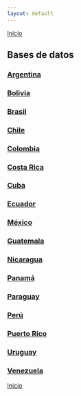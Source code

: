 ```yaml
---
layout: default
---
```


[Inicio](./)

## Bases de datos

### [Argentina](./argentina.html)

### [Bolivia](./bolivia.html)

### [Brasil](./brasil.html)

### [Chile](./chile.html)

### [Colombia](./colombia.html)

### [Costa Rica](./costarica.html)

### [Cuba](./cuba.html)

### [Ecuador](./ecuador.html)

### [México](./mexico.html)

### [Guatemala](./guatemala.html)

### [Nicaragua](./nicaragua.html)

### [Panamá](./panama.html)

### [Paraguay](./paraguay.html)

### [Perú](./peru.html)

### [Puerto Rico](./puertorico.html)

### [Uruguay](./uruguay.html)

### [Venezuela](./venezuela.html)


[Inicio](./)
